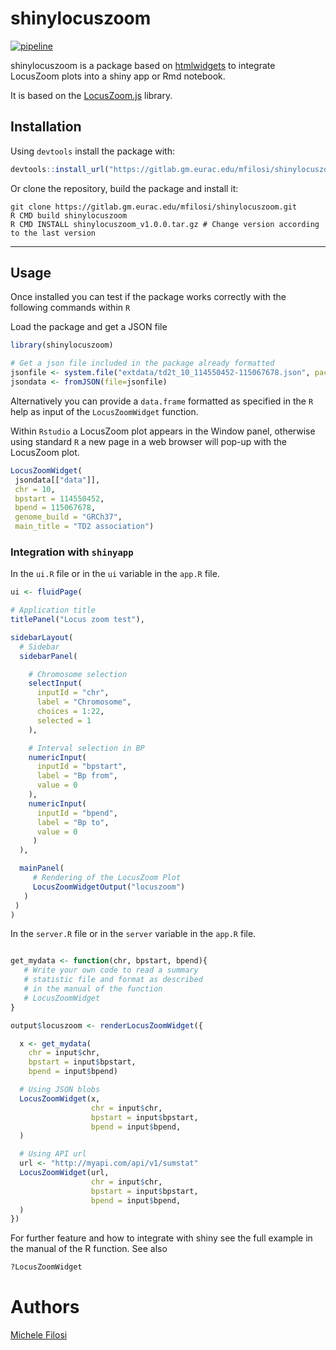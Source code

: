 # shinylocuszoom

[![pipeline](https://gitlab.gm.eurac.edu/mfilosi/shinylocuszoom/badges/main/pipeline.svg)](https://gitlab.gm.eurac.edu/mfilosi/shinylocuszoom/pipelines/latest)

shinylocuszoom is a package based on [htmlwidgets](https://www.htmlwidgets.org/) to integrate LocusZoom plots into a shiny app or Rmd notebook.

It is based on the [LocusZoom.js](https://statgen.github.io/locuszoom) library.

## Installation 

Using `devtools` install the package with:

```r
devtools::install_url("https://gitlab.gm.eurac.edu/mfilosi/shinylocuszoom.git")
```

Or clone the repository, build the package and install it:

```
git clone https://gitlab.gm.eurac.edu/mfilosi/shinylocuszoom.git
R CMD build shinylocuszoom
R CMD INSTALL shinylocuszoom_v1.0.0.tar.gz # Change version according to the last version
```
----- 

## Usage

Once installed you can test if the package works correctly with the following commands within `R`

Load the package and get a JSON file
```r
library(shinylocuszoom)

# Get a json file included in the package already formatted
jsonfile <- system.file("extdata/td2t_10_114550452-115067678.json", package="shinylocuszoom")
jsondata <- fromJSON(file=jsonfile)
```

Alternatively you can provide a `data.frame` formatted as specified in the `R` help as input 
of the `LocusZoomWidget` function. 

Within `Rstudio` a LocusZoom plot appears in the Window panel, otherwise using standard `R` a new page in
a web browser will pop-up with the LocusZoom plot.

```r
LocusZoomWidget(
 jsondata[["data"]],
 chr = 10,
 bpstart = 114550452,
 bpend = 115067678,
 genome_build = "GRCh37",
 main_title = "TD2 association")
```

### Integration with `shinyapp`

In the `ui.R` file or in the `ui` variable in the `app.R` file.

```r
ui <- fluidPage(

# Application title
titlePanel("Locus zoom test"),

sidebarLayout(
  # Sidebar 
  sidebarPanel(

    # Chromosome selection
    selectInput(
      inputId = "chr",
      label = "Chromosome",
      choices = 1:22,
      selected = 1
    ),

    # Interval selection in BP
    numericInput(
      inputId = "bpstart",
      label = "Bp from",
      value = 0
    ),
    numericInput(
      inputId = "bpend",
      label = "Bp to",
      value = 0
     )
  ),

  mainPanel(
     # Rendering of the LocusZoom Plot
     LocusZoomWidgetOutput("locuszoom")
   )
 )
)

```

In the `server.R` file or in the `server` variable in the `app.R` file.

```r

get_mydata <- function(chr, bpstart, bpend){
   # Write your own code to read a summary
   # statistic file and format as described
   # in the manual of the function 
   # LocusZoomWidget
}

output$locuszoom <- renderLocusZoomWidget({

  x <- get_mydata(
    chr = input$chr,
    bpstart = input$bpstart,
    bpend = input$bpend)

  # Using JSON blobs
  LocusZoomWidget(x,
                  chr = input$chr,
                  bpstart = input$bpstart,
                  bpend = input$bpend,
  )

  # Using API url
  url <- "http://myapi.com/api/v1/sumstat"
  LocusZoomWidget(url,
                  chr = input$chr,
                  bpstart = input$bpstart,
                  bpend = input$bpend,
  )
})

```

For further feature and how to integrate with shiny see the full example in the manual of the R function.
See also

```r
?LocusZoomWidget
```

# Authors 
[Michele Filosi](mailto:michele.filosi@eurac.edu)


